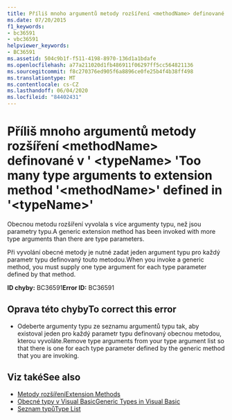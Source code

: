 ```yaml
---
title: Příliš mnoho argumentů metody rozšíření <methodName> definované v ' <typeName> '
ms.date: 07/20/2015
f1_keywords:
- bc36591
- vbc36591
helpviewer_keywords:
- BC36591
ms.assetid: 504c9b1f-f511-4198-8970-136d1a1bdafe
ms.openlocfilehash: a77a211020d1fb486911f06297ff5cc564821136
ms.sourcegitcommit: f8c270376ed905f6a8896ce0fe25b4f4b38ff498
ms.translationtype: MT
ms.contentlocale: cs-CZ
ms.lasthandoff: 06/04/2020
ms.locfileid: "84402431"
---
```

# <a name="too-many-type-arguments-to-extension-method-methodname-defined-in-typename"></a><span data-ttu-id="25c74-102">Příliš mnoho argumentů metody rozšíření \<methodName> definované v ' \<typeName> '</span><span class="sxs-lookup"><span data-stu-id="25c74-102">Too many type arguments to extension method '\<methodName>' defined in '\<typeName>'</span></span>
<span data-ttu-id="25c74-103">Obecnou metodu rozšíření vyvolala s více argumenty typu, než jsou parametry typu.</span><span class="sxs-lookup"><span data-stu-id="25c74-103">A generic extension method has been invoked with more type arguments than there are type parameters.</span></span>  
  
 <span data-ttu-id="25c74-104">Při vyvolání obecné metody je nutné zadat jeden argument typu pro každý parametr typu definovaný touto metodou.</span><span class="sxs-lookup"><span data-stu-id="25c74-104">When you invoke a generic method, you must supply one type argument for each type parameter defined by that method.</span></span>  
  
 <span data-ttu-id="25c74-105">**ID chyby:** BC36591</span><span class="sxs-lookup"><span data-stu-id="25c74-105">**Error ID:** BC36591</span></span>  
  
## <a name="to-correct-this-error"></a><span data-ttu-id="25c74-106">Oprava této chyby</span><span class="sxs-lookup"><span data-stu-id="25c74-106">To correct this error</span></span>  
  
- <span data-ttu-id="25c74-107">Odeberte argumenty typu ze seznamu argumentů typu tak, aby existoval jeden pro každý parametr typu definovaný obecnou metodou, kterou vyvoláte.</span><span class="sxs-lookup"><span data-stu-id="25c74-107">Remove type arguments from your type argument list so that there is one for each type parameter defined by the generic method that you are invoking.</span></span>  
  
## <a name="see-also"></a><span data-ttu-id="25c74-108">Viz také</span><span class="sxs-lookup"><span data-stu-id="25c74-108">See also</span></span>

- [<span data-ttu-id="25c74-109">Metody rozšíření</span><span class="sxs-lookup"><span data-stu-id="25c74-109">Extension Methods</span></span>](../programming-guide/language-features/procedures/extension-methods.md)
- [<span data-ttu-id="25c74-110">Obecné typy v Visual Basic</span><span class="sxs-lookup"><span data-stu-id="25c74-110">Generic Types in Visual Basic</span></span>](../programming-guide/language-features/data-types/generic-types.md)
- [<span data-ttu-id="25c74-111">Seznam typů</span><span class="sxs-lookup"><span data-stu-id="25c74-111">Type List</span></span>](../language-reference/statements/type-list.md)
